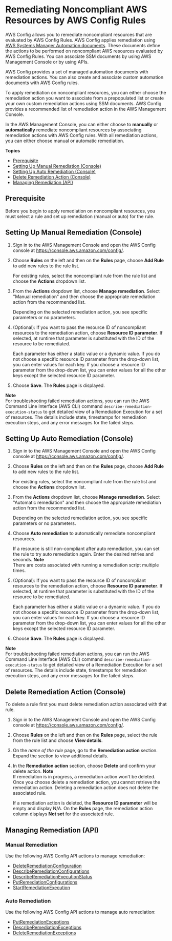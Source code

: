 # Remediating Noncompliant AWS Resources by AWS Config Rules<a name="remediation"></a>

 AWS Config allows you to remediate noncompliant resources that are evaluated by AWS Config Rules\. AWS Config applies remediation using [AWS Systems Manager Automation documents](https://docs.aws.amazon.com/systems-manager/latest/userguide/systems-manager-automation.html)\. These documents define the actions to be performed on noncompliant AWS resources evaluated by AWS Config Rules\. You can associate SSM documents by using AWS Management Console or by using APIs\.

AWS Config provides a set of managed automation documents with remediation actions\. You can also create and associate custom automation documents with AWS Config rules\. 

To apply remediation on noncompliant resources, you can either choose the remediation action you want to associate from a prepopulated list or create your own custom remediation actions using SSM documents\. AWS Config provides a recommended list of remediation action in the AWS Management Console\. 

In the AWS Management Console, you can either choose to **manually** or **automatically** remediate noncompliant resources by associating remediation actions with AWS Config rules\. With all remediation actions, you can either choose manual or automatic remediation\.

**Topics**
+ [Prerequisite](#prerequisite)
+ [Setting Up Manual Remediation \(Console\)](#setup-manualremediation)
+ [Setting Up Auto Remediation \(Console\)](#setup-autoremediation)
+ [Delete Remediation Action \(Console\)](#delete-remediation-action)
+ [Managing Remediation \(API\)](#remediate-api)

## Prerequisite<a name="prerequisite"></a>

Before you begin to apply remediation on noncompliant resources, you must select a rule and set up remediation \(manual or auto\) for the rule\.

## Setting Up Manual Remediation \(Console\)<a name="setup-manualremediation"></a>

1. Sign in to the AWS Management Console and open the AWS Config console at [https://console\.aws\.amazon\.com/config/](https://console.aws.amazon.com/config/)\.

1. Choose **Rules** on the left and then on the **Rules** page, choose **Add Rule** to add new rules to the rule list\. 

   For existing rules, select the noncompliant rule from the rule list and choose the **Actions** dropdown list\.

1. From the **Actions** dropdown list, choose **Manage remediation**\. Select "Manual remediation" and then choose the appropriate remediation action from the recommended list\.

   Depending on the selected remediation action, you see specific parameters or no parameters\.

1. \(Optional\): If you want to pass the resource ID of noncompliant resources to the remediation action, choose **Resource ID parameter**\. If selected, at runtime that parameter is substituted with the ID of the resource to be remediated\.

   Each parameter has either a static value or a dynamic value\. If you do not choose a specific resource ID parameter from the drop\-down list, you can enter values for each key\. If you choose a resource ID parameter from the drop\-down list, you can enter values for all the other keys except the selected resource ID parameter\. 

1. Choose **Save**\. The **Rules** page is displayed\.

**Note**  
For troubleshooting failed remediation actions, you can run the AWS Command Line Interface \(AWS CLI\) command `describe-remediation-execution-status` to get detailed view of a Remediation Execution for a set of resources\. The details include state, timestamps for remediation execution steps, and any error messages for the failed steps\.

## Setting Up Auto Remediation \(Console\)<a name="setup-autoremediation"></a>

1. Sign in to the AWS Management Console and open the AWS Config console at [https://console\.aws\.amazon\.com/config/](https://console.aws.amazon.com/config/)\.

1. Choose **Rules** on the left and then on the **Rules** page, choose **Add Rule** to add new rules to the rule list\. 

   For existing rules, select the noncompliant rule from the rule list and choose the **Actions** dropdown list\.

1. From the **Actions** dropdown list, choose **Manage remediation**\. Select "Automatic remediation" and then choose the appropriate remediation action from the recommended list\.

   Depending on the selected remediation action, you see specific parameters or no parameters\.

1. Choose **Auto remediation** to automatically remediate noncompliant resources\.

   If a resource is still non\-compliant after auto remediation, you can set the rule to try auto remediation again\. Enter the desired retries and seconds\.
**Note**  
There are costs associated with running a remediation script multiple times\.

1. \(Optional\): If you want to pass the resource ID of noncompliant resources to the remediation action, choose **Resource ID parameter**\. If selected, at runtime that parameter is substituted with the ID of the resource to be remediated\.

   Each parameter has either a static value or a dynamic value\. If you do not choose a specific resource ID parameter from the drop\-down list, you can enter values for each key\. If you choose a resource ID parameter from the drop\-down list, you can enter values for all the other keys except the selected resource ID parameter\. 

1. Choose **Save**\. The **Rules** page is displayed\.

**Note**  
For troubleshooting failed remediation actions, you can run the AWS Command Line Interface \(AWS CLI\) command `describe-remediation-execution-status` to get detailed view of a Remediation Execution for a set of resources\. The details include state, timestamps for remediation execution steps, and any error messages for the failed steps\.

## Delete Remediation Action \(Console\)<a name="delete-remediation-action"></a>

To delete a rule first you must delete remediation action associated with that rule\. 

1. Sign in to the AWS Management Console and open the AWS Config console at [https://console\.aws\.amazon\.com/config/](https://console.aws.amazon.com/config/)\.

1. Choose **Rules** on the left and then on the **Rules** page, select the rule from the rule list and choose **View details**\.

1. On the *name of the rule* page, go to the **Remediation action** section\. Expand the section to view additional details\.

1. In the **Remediation action** section, choose **Delete** and confirm your delete action\.
**Note**  
If remediation is in progress, a remediation action won't be deleted\. Once you choose delete a remediation action, you cannot retrieve the remediation action\. Deleting a remediation action does not delete the associated rule\.

   If a remediation action is deleted, the **Resource ID parameter** will be empty and display N/A\. On the **Rules** page, the remediation action column displays **Not set** for the associated rule\.

## Managing Remediation \(API\)<a name="remediate-api"></a>

### Manual Remediation<a name="remediate-api"></a>

Use the following AWS Config API actions to manage remediation:
+ [DeleteRemediationConfiguration](https://docs.aws.amazon.com/config/latest/APIReference/API_DeleteRemediationConfiguration.html)
+ [DescribeRemediationConfigurations](https://docs.aws.amazon.com/config/latest/APIReference/API_DescribeRemediationConfigurations.html)
+ [DescribeRemediationExecutionStatus](https://docs.aws.amazon.com/config/latest/APIReference/API_DescribeRemediationExecutionStatus.html)
+ [PutRemediationConfigurations](https://docs.aws.amazon.com/config/latest/APIReference/API_PutRemediationConfigurations.html)
+ [StartRemediationExecution](https://docs.aws.amazon.com/config/latest/APIReference/API_StartRemediationExecution.html)

### Auto Remediation<a name="remediate-api"></a>

Use the following AWS Config API actions to manage auto remediation:
+ [PutRemediationExceptions](https://docs.aws.amazon.com/config/latest/APIReference/API_PutRemediationExceptions.html)
+ [DescribeRemediationExceptions](https://docs.aws.amazon.com/config/latest/APIReference/API_DescribeRemediationExceptions.html)
+ [DeleteRemediationExceptions](https://docs.aws.amazon.com/config/latest/APIReference/API_DeleteRemediationExceptions.html)